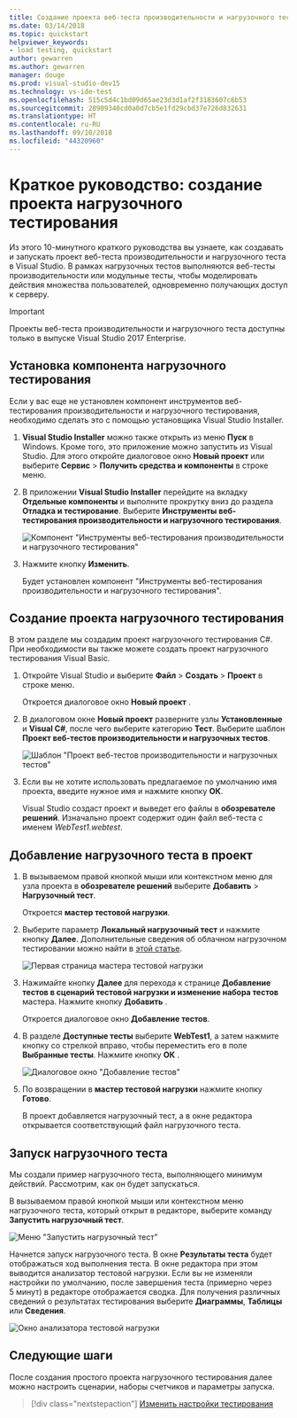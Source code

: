 ```yaml
---
title: Создание проекта веб-теста производительности и нагрузочного теста в Visual Studio
ms.date: 03/14/2018
ms.topic: quickstart
helpviewer_keywords:
- load testing, quickstart
author: gewarren
ms.author: gewarren
manager: douge
ms.prod: visual-studio-dev15
ms.technology: vs-ide-test
ms.openlocfilehash: 515c5d4c1bd09d65ae23d3d1af2f3183607c6b53
ms.sourcegitcommit: 28909340cd0a0d7cb5e1fd29cbd37e726d832631
ms.translationtype: HT
ms.contentlocale: ru-RU
ms.lasthandoff: 09/10/2018
ms.locfileid: "44320960"
---
```

# <a name="quickstart-create-a-load-test-project"></a>Краткое руководство: создание проекта нагрузочного тестирования

Из этого 10-минутного краткого руководства вы узнаете, как создавать и запускать проект веб-теста производительности и нагрузочного теста в Visual Studio. В рамках нагрузочных тестов выполняются веб-тесты производительности или модульные тесты, чтобы моделировать действия множества пользователей, одновременно получающих доступ к серверу.

> [!IMPORTANT]
> Проекты веб-теста производительности и нагрузочного теста доступны только в выпуске Visual Studio 2017 Enterprise.

## <a name="install-the-load-testing-component"></a>Установка компонента нагрузочного тестирования

Если у вас еще не установлен компонент инструментов веб-тестирования производительности и нагрузочного тестирования, необходимо сделать это с помощью установщика Visual Studio Installer.

1. **Visual Studio Installer** можно также открыть из меню **Пуск** в Windows. Кроме того, это приложение можно запустить из Visual Studio. Для этого откройте диалоговое окно **Новый проект** или выберите **Сервис** > **Получить средства и компоненты** в строке меню.

1. В приложении **Visual Studio Installer** перейдите на вкладку **Отдельные компоненты** и выполните прокрутку вниз до раздела **Отладка и тестирование**. Выберите **Инструменты веб-тестирования производительности и нагрузочного тестирования**.

   ![Компонент "Инструменты веб-тестирования производительности и нагрузочного тестирования"](media/web-perf-load-testing-tools-component.png)

1. Нажмите кнопку **Изменить**.

   Будет установлен компонент "Инструменты веб-тестирования производительности и нагрузочного тестирования".

## <a name="create-a-load-test-project"></a>Создание проекта нагрузочного тестирования

В этом разделе мы создадим проект нагрузочного тестирования C#. При необходимости вы также можете создать проект нагрузочного тестирования Visual Basic.

1. Откройте Visual Studio и выберите **Файл** > **Создать** > **Проект** в строке меню.

   Откроется диалоговое окно **Новый проект** .

1. В диалоговом окне **Новый проект** разверните узлы **Установленные** и **Visual C#**, после чего выберите категорию **Тест**. Выберите шаблон **Проект веб-тестов производительности и нагрузочных тестов**.

   ![Шаблон "Проект веб-тестов производительности и нагрузочных тестов"](media/web-perf-load-test-project-template.png)

1. Если вы не хотите использовать предлагаемое по умолчанию имя проекта, введите нужное имя и нажмите кнопку **ОК**.

   Visual Studio создаст проект и выведет его файлы в **обозревателе решений**. Изначально проект содержит один файл веб-теста с именем *WebTest1.webtest*.

## <a name="add-a-load-test-to-the-project"></a>Добавление нагрузочного теста в проект

1. В вызываемом правой кнопкой мыши или контекстном меню для узла проекта в **обозревателе решений** выберите **Добавить** > **Нагрузочный тест**.

   Откроется **мастер тестовой нагрузки**.

1. Выберите параметр **Локальный нагрузочный тест** и нажмите кнопку **Далее**. Дополнительные сведения об облачном нагрузочном тестировании можно найти в [этой статье](/azure/devops/test/load-test/get-started-simple-cloud-load-test?view=vsts).

   ![Первая страница мастера тестовой нагрузки](media/load-test-wizard-page-1.png)

1. Нажимайте кнопку **Далее** для перехода к странице **Добавление тестов в сценарий тестовой нагрузки и изменение набора тестов** мастера. Нажмите кнопку **Добавить** .

   Откроется диалоговое окно **Добавление тестов**.

1. В разделе **Доступные тесты** выберите **WebTest1**, а затем нажмите кнопку со стрелкой вправо, чтобы переместить его в поле **Выбранные тесты**. Нажмите кнопку **ОК** .

   ![Диалоговое окно "Добавление тестов"](media/add-tests-dialog-box.png)

1. По возвращении в **мастер тестовой нагрузки** нажмите кнопку **Готово**.

   В проект добавляется нагрузочный тест, а в окне редактора открывается соответствующий файл нагрузочного теста.

## <a name="run-the-load-test"></a>Запуск нагрузочного теста

Мы создали пример нагрузочного теста, выполняющего минимум действий. Рассмотрим, как он будет запускаться.

В вызываемом правой кнопкой мыши или контекстном меню нагрузочного теста, который открыт в редакторе, выберите команду **Запустить нагрузочный тест**.

![Меню "Запустить нагрузочный тест"](media/run-load-test.png)

Начнется запуск нагрузочного теста. В окне **Результаты теста** будет отображаться ход выполнения теста. В окне редактора при этом выводится анализатор тестовой нагрузки. Если вы не изменяли настройки по умолчанию, после завершения теста (примерно через 5 минут) в редакторе отображается сводка. Для получения различных сведений о результатах тестирования выберите **Диаграммы**, **Таблицы** или **Сведения**.

![Окно анализатора тестовой нагрузки](media/load-test-analyzer.png)

## <a name="next-steps"></a>Следующие шаги

После создания простого проекта нагрузочного тестирования далее можно настроить сценарии, наборы счетчиков и параметры запуска.

> [!div class="nextstepaction"]
> [Изменить настройки тестирования](edit-load-tests.md)
